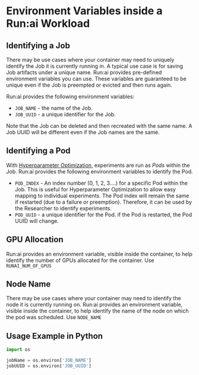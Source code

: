 # Environment Variables inside a Run:ai Workload


## Identifying a Job
There may be use cases where your container may need to uniquely identify the Job it is currently running in. A typical use case is for saving Job artifacts under a unique name. 
Run:ai provides pre-defined environment variables you can use. These variables are guaranteed to be unique even if the Job is preempted or evicted and then runs again. 

Run:ai provides the following environment variables:

* ``JOB_NAME`` - the name of the Job.
* ``JOB_UUID`` - a unique identifier for the Job. 

Note that the Job can be deleted and then recreated with the same name. A Job UUID will be different even if the Job names are the same.


## Identifying a Pod 

With [Hyperparameter Optimization](../walkthroughs/walkthrough-hpo.md), experiments are run as _Pods_ within the Job. Run:ai provides the following environment variables to identify the Pod.

* ``POD_INDEX`` -  An index number (0, 1, 2, 3....) for a specific Pod within the Job. This is useful for Hyperparameter Optimization to allow easy mapping to individual experiments. The Pod index will remain the same if restarted (due to a failure or preemption). Therefore, it can be used by the Researcher to identify experiments. 
* ``POD_UUID`` - a unique identifier for the Pod. if the Pod is restarted, the Pod UUID will change.

## GPU Allocation

Run:ai provides an environment variable, visible inside the container, to help identify the number of GPUs allocated for the container. Use `RUNAI_NUM_OF_GPUS`

## Node Name

There may be use cases where your container may need to identify the node it is currently running on. Run:ai provides an environment variable, visible inside the container, to help identify the name of the node on which the pod was scheduled. Use `NODE_NAME`


## Usage Example in Python

``` python
import os

jobName = os.environ['JOB_NAME']
jobUUID = os.environ['JOB_UUID']
```
